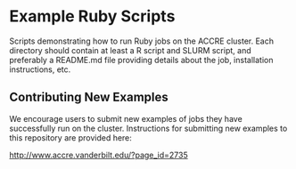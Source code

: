 # Example Ruby Scripts

Scripts demonstrating how to run Ruby jobs on the 
ACCRE cluster. Each directory should contain at least
a R script and SLURM script, and preferably a README.md
file providing details about the job, installation instructions,
etc.

Contributing New Examples
-------------------------

We encourage users to submit new examples of jobs they have
successfully run on the cluster. Instructions for submitting
new examples to this repository are provided here:

http://www.accre.vanderbilt.edu/?page_id=2735